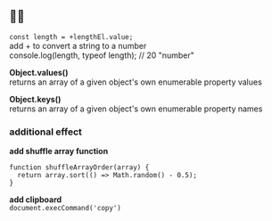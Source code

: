 ## ✍🏻

`const length = +lengthEl.value;`<br>
add + to convert a string to a number<br>
console.log(length, typeof length); // 20 "number"

**Object.values()** <br>
returns an array of a given object's own enumerable property values

**Object.keys()**<br>
returns an array of a given object's own enumerable property names

### additional effect

**add shuffle array function**

```
function shuffleArrayOrder(array) {
  return array.sort(() => Math.random() - 0.5);
}
```

**add clipboard** <br>
`document.execCommand('copy')`

